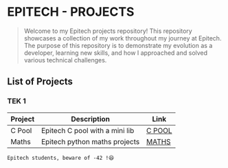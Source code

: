 # EPITECH - PROJECTS

> Welcome to my Epitech projects repository!
> This repository showcases a collection of my work throughout my journey at Epitech. The purpose of this repository is to demonstrate my evolution as a developer, learning new skills, and how I approached and solved various technical challenges.


## List of Projects

### TEK 1

| Project | Description | Link |
| ------- | ----------- | ---- |
| C Pool | Epitech C pool with a mini lib | [C POOL](https://github.com/Leorevoir/Epitech-projects/tree/main/Tek1/cpool) |
| Maths | Epitech python maths projects | [MATHS](https://github.com/Leorevoir/Epitech-projects/tree/main/Tek1/maths) |


`Epitech students, beware of -42 !😆`
